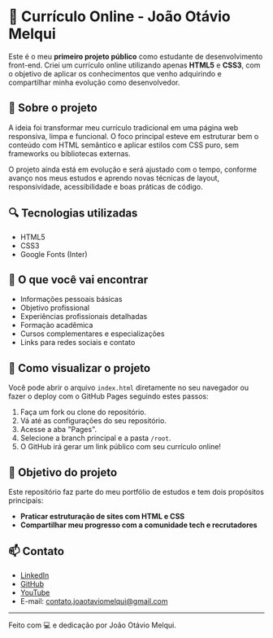 # 💼 Currículo Online - João Otávio Melqui

Este é o meu **primeiro projeto público** como estudante de desenvolvimento front-end. Criei um currículo online utilizando apenas **HTML5** e **CSS3**, com o objetivo de aplicar os conhecimentos que venho adquirindo e compartilhar minha evolução como desenvolvedor.

## 🧠 Sobre o projeto

A ideia foi transformar meu currículo tradicional em uma página web responsiva, limpa e funcional. O foco principal esteve em estruturar bem o conteúdo com HTML semântico e aplicar estilos com CSS puro, sem frameworks ou bibliotecas externas.

O projeto ainda está em evolução e será ajustado com o tempo, conforme avanço nos meus estudos e aprendo novas técnicas de layout, responsividade, acessibilidade e boas práticas de código.

## 🔍 Tecnologias utilizadas

- HTML5
- CSS3
- Google Fonts (Inter)

## 🎯 O que você vai encontrar

- Informações pessoais básicas
- Objetivo profissional
- Experiências profissionais detalhadas
- Formação acadêmica
- Cursos complementares e especializações
- Links para redes sociais e contato

## 🚀 Como visualizar o projeto

Você pode abrir o arquivo `index.html` diretamente no seu navegador ou fazer o deploy com o GitHub Pages seguindo estes passos:

1. Faça um fork ou clone do repositório.
2. Vá até as configurações do seu repositório.
3. Acesse a aba "Pages".
4. Selecione a branch principal e a pasta `/root`.
5. O GitHub irá gerar um link público com seu currículo online!

## 📌 Objetivo do projeto

Este repositório faz parte do meu portfólio de estudos e tem dois propósitos principais:

- **Praticar estruturação de sites com HTML e CSS**
- **Compartilhar meu progresso com a comunidade tech e recrutadores**

## 📫 Contato

- [LinkedIn](https://linkedin.com/in/joaotaviomelqui)
- [GitHub](https://github.com/theowari)
- [YouTube](https://www.youtube.com/@owarifr)
- E-mail: [contato.joaotaviomelqui@gmail.com](mailto:contato.joaotaviomelqui@gmail.com)

---

Feito com 💻 e dedicação por João Otávio Melqui.
